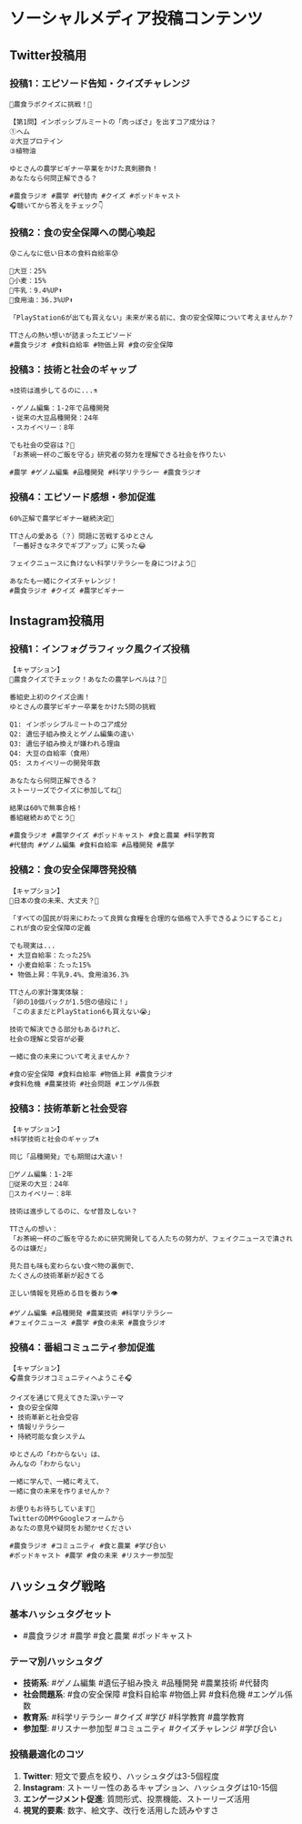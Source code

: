 # ソーシャルメディア投稿コンテンツ

## Twitter投稿用

### 投稿1：エピソード告知・クイズチャレンジ
```
🧠農食ラボクイズに挑戦！🧠

【第1問】インポッシブルミートの「肉っぽさ」を出すコア成分は？
①ヘム
②大豆プロテイン  
③植物油

ゆとさんの農学ビギナー卒業をかけた真剣勝負！
あなたなら何問正解できる？

#農食ラジオ #農学 #代替肉 #クイズ #ポッドキャスト
🎧聴いてから答えをチェック👇
```

### 投稿2：食の安全保障への関心喚起
```
😰こんなに低い日本の食料自給率😰

🌾大豆：25%
🍞小麦：15%
🐄牛乳：9.4%UP⬆️
🥗食用油：36.3%UP⬆️

「PlayStation6が出ても買えない」未来が来る前に、食の安全保障について考えませんか？

TTさんの熱い想いが詰まったエピソード
#農食ラジオ #食料自給率 #物価上昇 #食の安全保障
```

### 投稿3：技術と社会のギャップ
```
⚗️技術は進歩してるのに...⚗️

・ゲノム編集：1-2年で品種開発
・従来の大豆品種開発：24年
・スカイベリー：8年

でも社会の受容は？🤔
「お茶碗一杯のご飯を守る」研究者の努力を理解できる社会を作りたい

#農学 #ゲノム編集 #品種開発 #科学リテラシー #農食ラジオ
```

### 投稿4：エピソード感想・参加促進
```
60%正解で農学ビギナー継続決定🎉

TTさんの愛ある（？）問題に苦戦するゆとさん
「一番好きなネタでギブアップ」に笑った😂

フェイクニュースに負けない科学リテラシーを身につけよう💪

あなたも一緒にクイズチャレンジ！
#農食ラジオ #クイズ #農学ビギナー
```

## Instagram投稿用

### 投稿1：インフォグラフィック風クイズ投稿
```
【キャプション】
🌱農食クイズでチェック！あなたの農学レベルは？🌱

番組史上初のクイズ企画！
ゆとさんの農学ビギナー卒業をかけた5問の挑戦

Q1: インポッシブルミートのコア成分
Q2: 遺伝子組み換えとゲノム編集の違い
Q3: 遺伝子組み換えが嫌われる理由
Q4: 大豆の自給率（食用）
Q5: スカイベリーの開発年数

あなたなら何問正解できる？
ストーリーズでクイズに参加してね📱

結果は60%で無事合格！
番組継続おめでとう🎉

#農食ラジオ #農学クイズ #ポッドキャスト #食と農業 #科学教育
#代替肉 #ゲノム編集 #食料自給率 #品種開発 #農学
```

### 投稿2：食の安全保障啓発投稿
```
【キャプション】
🚨日本の食の未来、大丈夫？🚨

「すべての国民が将来にわたって良質な食糧を合理的な価格で入手できるようにすること」
これが食の安全保障の定義

でも現実は...
• 大豆自給率：たった25%
• 小麦自給率：たった15%
• 物価上昇：牛乳9.4%、食用油36.3%

TTさんの家計簿実体験：
「卵の10個パックが1.5倍の値段に！」
「このままだとPlayStation6も買えない😭」

技術で解決できる部分もあるけれど、
社会の理解と受容が必要

一緒に食の未来について考えませんか？

#食の安全保障 #食料自給率 #物価上昇 #農食ラジオ
#食料危機 #農業技術 #社会問題 #エンゲル係数
```

### 投稿3：技術革新と社会受容
```
【キャプション】
⚗️科学技術と社会のギャップ⚗️

同じ「品種開発」でも期間は大違い！

🔬ゲノム編集：1-2年
🌾従来の大豆：24年
🍓スカイベリー：8年

技術は進歩してるのに、なぜ普及しない？

TTさんの想い：
「お茶碗一杯のご飯を守るために研究開発してる人たちの努力が、フェイクニュースで潰されるのは嫌だ」

見た目も味も変わらない食べ物の裏側で、
たくさんの技術革新が起きてる

正しい情報を見極める目を養おう👁️

#ゲノム編集 #品種開発 #農業技術 #科学リテラシー
#フェイクニュース #農学 #食の未来 #農食ラジオ
```

### 投稿4：番組コミュニティ参加促進
```
【キャプション】
🎧農食ラジオコミュニティへようこそ🎧

クイズを通じて見えてきた深いテーマ
• 食の安全保障
• 技術革新と社会受容
• 情報リテラシー
• 持続可能な食システム

ゆとさんの「わからない」は、
みんなの「わからない」

一緒に学んで、一緒に考えて、
一緒に食の未来を作りませんか？

お便りもお待ちしています📮
TwitterのDMやGoogleフォームから
あなたの意見や疑問をお聞かせください

#農食ラジオ #コミュニティ #食と農業 #学び合い
#ポッドキャスト #農学 #食の未来 #リスナー参加型
```

## ハッシュタグ戦略

### 基本ハッシュタグセット
- #農食ラジオ #農学 #食と農業 #ポッドキャスト

### テーマ別ハッシュタグ
- **技術系**: #ゲノム編集 #遺伝子組み換え #品種開発 #農業技術 #代替肉
- **社会問題系**: #食の安全保障 #食料自給率 #物価上昇 #食料危機 #エンゲル係数
- **教育系**: #科学リテラシー #クイズ #学び #科学教育 #農学教育
- **参加型**: #リスナー参加型 #コミュニティ #クイズチャレンジ #学び合い

### 投稿最適化のコツ
1. **Twitter**: 短文で要点を絞り、ハッシュタグは3-5個程度
2. **Instagram**: ストーリー性のあるキャプション、ハッシュタグは10-15個
3. **エンゲージメント促進**: 質問形式、投票機能、ストーリーズ活用
4. **視覚的要素**: 数字、絵文字、改行を活用した読みやすさ